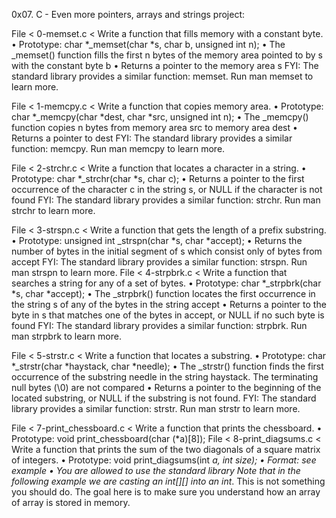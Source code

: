 0x07. C - Even more pointers, arrays and strings project:

File < 0-memset.c < Write a function that fills memory with a constant byte.
•	Prototype: char *_memset(char *s, char b, unsigned int n);
•	The _memset() function fills the first n bytes of the memory area pointed to by s with the constant byte b
•	Returns a pointer to the memory area s
FYI: The standard library provides a similar function: memset. Run man memset to learn more.

File < 1-memcpy.c < Write a function that copies memory area.
•	Prototype: char *_memcpy(char *dest, char *src, unsigned int n);
•	The _memcpy() function copies n bytes from memory area src to memory area dest
•	Returns a pointer to dest
FYI: The standard library provides a similar function: memcpy. Run man memcpy to learn more.

File < 2-strchr.c < Write a function that locates a character in a string.
•	Prototype: char *_strchr(char *s, char c);
•	Returns a pointer to the first occurrence of the character c in the string s, or NULL if the character is not found
FYI: The standard library provides a similar function: strchr. Run man strchr to learn more.

File < 3-strspn.c < Write a function that gets the length of a prefix substring.
•	Prototype: unsigned int _strspn(char *s, char *accept);
•	Returns the number of bytes in the initial segment of s which consist only of bytes from accept
FYI: The standard library provides a similar function: strspn. Run man strspn to learn more.
File < 4-strpbrk.c < Write a function that searches a string for any of a set of bytes.
•	Prototype: char *_strpbrk(char *s, char *accept);
•	The _strpbrk() function locates the first occurrence in the string s of any of the bytes in the string accept
•	Returns a pointer to the byte in s that matches one of the bytes in accept, or NULL if no such byte is found
FYI: The standard library provides a similar function: strpbrk. Run man strpbrk to learn more.

File < 5-strstr.c < Write a function that locates a substring.
•	Prototype: char *_strstr(char *haystack, char *needle);
•	The _strstr() function finds the first occurrence of the substring needle in the string haystack. The terminating null bytes (\0) are not compared
•	Returns a pointer to the beginning of the located substring, or NULL if the substring is not found.
FYI: The standard library provides a similar function: strstr. Run man strstr to learn more.

File < 7-print_chessboard.c < Write a function that prints the chessboard.
•	Prototype: void print_chessboard(char (*a)[8]);
File < 8-print_diagsums.c < Write a function that prints the sum of the two diagonals of a square matrix of integers.
•	Prototype: void print_diagsums(int *a, int size);
•	Format: see example
•	You are allowed to use the standard library
Note that in the following example we are casting an int[][] into an int*. This is not something you should do. The goal here is to make sure you understand how an array of array is stored in memory.

